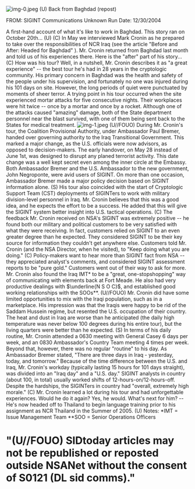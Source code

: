 ![img-0.jpeg](img-0.jpeg)
(U) Back from Baghdad (repost)

FROM: SIGINT Communications
Unknown
Run Date: 12/30/2004

A first-hand account of what it's like to work in Baghdad. This story ran on October 20th... (U)
(C) In May we interviewed Mark Cronin as he prepared to take over the responsibilities of NCR Iraq (see the article "Before and After: Headed for Baghdad" ). Mr. Cronin returned from Baghdad last month and told us of his experiences there. Here is the "after" part of his story...
(C) How was his tour? Well, in a nutshell, Mr. Cronin describes it as "a great experience" -- the best tour he's had in 28 years in the cryptologic community. His primary concern in Baghdad was the health and safety of the people under his supervision, and fortunately no one was injured during his 101 days on site. However, the long periods of quiet were punctuated by moments of sheer terror. A trying point in his tour occurred when the site experienced mortar attacks for five consecutive nights. Their workplaces were hit twice -- once by a mortar and once by a rocket. Although one of the attacks caused "amazing" damage, both of the State department personnel near the blast survived, with one of them being sent back to the States for medical treatment.
![img-1.jpeg](img-1.jpeg)
(U//FOUO) During Mr. Cronin's tour, the Coalition Provisional Authority, under Ambassador Paul Bremer, handed over governing authority to the Iraq Transitional Government. This marked a major change, as the U.S. officials were now advisors, as opposed to decision-makers. The early handover, on May 28 instead of June 1st, was designed to disrupt any planed terrorist activity. This date change was a well kept secret even among the inner circle at the Embassy. Both Ambassador Bremer and the U.S. Ambassador to the new government, John Negroponte, were avid users of SIGINT. On more than one occasion, Ambassador Bremer made a major policy decision based on SIGINT information alone.
(S) His tour also coincided with the start of Cryptologic Support Team (CST) deployments of SIGINTers to work with military division-level personnel in Iraq. Mr. Cronin believes that this was a good idea, and he expects the effort to be a success. He added that this will give the SIGINT system better insight into U.S. tactical operations.
(C) The feedback Mr. Cronin received on NSA's SIGINT was extremely positive -- he found both our military and political customers to be very satisfied with what they were receiving. In fact, customers relied on SIGINT to an even greater degree than he expected. They considered SIGINT to be their key source for information they couldn't get anywhere else. Customers told Mr. Cronin (and the NSA Director, when he visited), to "Keep doing what you are doing."
(C) Policy-makers want to hear more than SIGINT fact from NSA -- they appreciated analyst's comments, and considered SIGINT assessment reports to be "pure gold." Customers went out of their way to ask for more. Mr. Cronin also found the Iraq IMT* to be a "great, one-stopshopping" way of communicating with elements back at Fort Meade. He also had very productive dealings with $\underline{N S O C}$, and established good working relationships with the SOOs**.
(U//FOUO) Mr. Cronin did have some limited opportunities to mix with the Iraqi population, such as in a marketplace. His impression was that the Iraqis were happy to be rid of the Saddam
Hussein regime, but resented the U.S. occupation of their country. The heat and dust in Iraq are worse than he anticipated (the daily high temperature was never below 100 degrees during his entire tour), but the living quarters were better than he expected.
(S) In terms of his daily routine, Mr. Cronin attended a 0630 meeting with General Casey 6 days per week, and an 0830 Ambassador's Country Team meeting 4 times per week. Beyond that, however, there was no regular "routine" to his day. As Ambassador Bremer stated, "There are three days in Iraq - yesterday, today, and tomorrow." Because of the time difference between the U.S. and Iraq, Mr. Cronin's workday (typically lasting 15 hours for 101 days straight), was divided into an "Iraq day" and a "U.S. day." SIGINT analysts in country (about 100, in total) usually worked shifts of 12-hours-on/12-hours-off. Despite the hardships, the SIGINTers in country had "overall, extremely high morale."
(C) Mr. Cronin learned a lot during his tour and had unforgettable experiences. Would he do it again? Yes, he would. What's next for him? -- He's now headed off to Thailand to begin language training prior to his assignment as NCR Thailand in the Summer of 2005.
(U) Notes:
*IMT = Issue Management Team
**SOO = Senior Operations Officers

# "(U//FOUO) SIDtoday articles may not be republished or reposted outside NSANet without the consent of S0121 (DL sid comms)."
